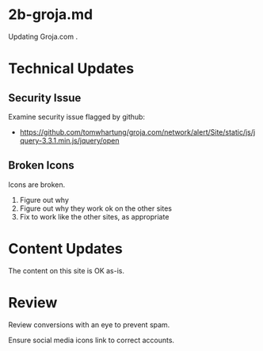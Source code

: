 
# 2b-groja.md

Updating Groja.com .

# Technical Updates

## Security Issue

Examine security issue flagged by github:

- https://github.com/tomwhartung/groja.com/network/alert/Site/static/js/jquery-3.3.1.min.js/jquery/open

## Broken Icons

Icons are broken.

1. Figure out why
2. Figure out why they work ok on the other sites
3. Fix to work like the other sites, as appropriate

# Content Updates

The content on this site is OK as-is.

# Review

Review conversions with an eye to prevent spam.

Ensure social media icons link to correct accounts.

